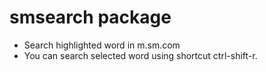 # smsearch package

* Search highlighted word in m.sm.com
* You can search selected word using shortcut ctrl-shift-r.
